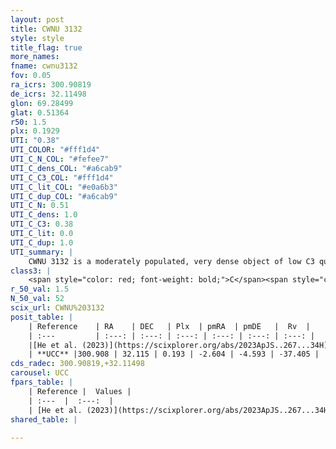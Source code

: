 ```yaml
---
layout: post
title: CWNU 3132
style: style
title_flag: true
more_names: 
fname: cwnu3132
fov: 0.05
ra_icrs: 300.90819
de_icrs: 32.11498
glon: 69.28499
glat: 0.51364
r50: 1.5
plx: 0.1929
UTI: "0.38"
UTI_COLOR: "#fff1d4"
UTI_C_N_COL: "#fefee7"
UTI_C_dens_COL: "#a6cab9"
UTI_C_C3_COL: "#fff1d4"
UTI_C_lit_COL: "#e0a6b3"
UTI_C_dup_COL: "#a6cab9"
UTI_C_N: 0.51
UTI_C_dens: 1.0
UTI_C_C3: 0.38
UTI_C_lit: 0.0
UTI_C_dup: 1.0
UTI_summary: |
    CWNU 3132 is a moderately populated, very dense object of low C3 quality. It was recently reported in the literature.
class3: |
    <span style="color: red; font-weight: bold;">C</span><span style="color: #FFC300; font-weight: bold;">B</span>
r_50_val: 1.5
N_50_val: 52
scix_url: CWNU%203132
posit_table: |
    | Reference    | RA    | DEC   | Plx  | pmRA  | pmDE   |  Rv  |
    | :---         | :---: | :---: | :---: | :---: | :---: | :---: |
    |[He et al. (2023)](https://scixplorer.org/abs/2023ApJS..267...34H) | 300.908 | 32.112 | 0.179 | -2.61 | -4.597 | -21.04 |
    | **UCC** |300.908 | 32.115 | 0.193 | -2.604 | -4.593 | -37.405 | 
cds_radec: 300.90819,+32.11498
carousel: UCC
fpars_table: |
    | Reference |  Values |
    | :---  |  :---:  |
    | [He et al. (2023)](https://scixplorer.org/abs/2023ApJS..267...34H) | `A0=3.95, m-M=13.35, logA=8.6` |
shared_table: |
    
---
```


